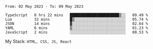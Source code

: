 <!--START_SECTION:waka-->

```text
From: 02 May 2023 - To: 09 May 2023

TypeScript   8 hrs 22 mins   ██████████████████████▒░░   89.49 %
Lua          32 mins         █▒░░░░░░░░░░░░░░░░░░░░░░░   05.74 %
JSON         14 mins         ▓░░░░░░░░░░░░░░░░░░░░░░░░   02.64 %
YAML         6 mins          ▒░░░░░░░░░░░░░░░░░░░░░░░░   01.23 %
JavaScript   2 mins          ░░░░░░░░░░░░░░░░░░░░░░░░░   00.53 %
```

<!--END_SECTION:waka-->
My Stack: `HTML, CSS, JS, React`
